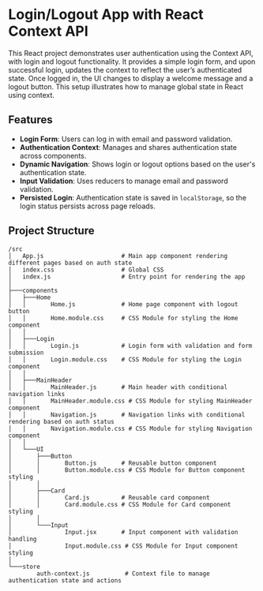 # Login/Logout App with React Context API

This React project demonstrates user authentication using the Context API, with login and logout functionality. It provides a simple login form, and upon successful login, updates the context to reflect the user’s authenticated state. Once logged in, the UI changes to display a welcome message and a logout button. This setup illustrates how to manage global state in React using context.

## Features

- **Login Form**: Users can log in with email and password validation.
- **Authentication Context**: Manages and shares authentication state across components.
- **Dynamic Navigation**: Shows login or logout options based on the user's authentication state.
- **Input Validation**: Uses reducers to manage email and password validation.
- **Persisted Login**: Authentication state is saved in `localStorage`, so the login status persists across page reloads.

## Project Structure

```plaintext
/src
│   App.js                      # Main app component rendering different pages based on auth state
│   index.css                   # Global CSS
│   index.js                    # Entry point for rendering the app
│
├───components
│   ├───Home
│   │       Home.js             # Home page component with logout button
│   │       Home.module.css     # CSS Module for styling the Home component
│   │
│   ├───Login
│   │       Login.js            # Login form with validation and form submission
│   │       Login.module.css    # CSS Module for styling the Login component
│   │
│   ├───MainHeader
│   │       MainHeader.js       # Main header with conditional navigation links
│   │       MainHeader.module.css # CSS Module for styling MainHeader component
│   │       Navigation.js       # Navigation links with conditional rendering based on auth status
│   │       Navigation.module.css # CSS Module for styling Navigation component
│   │
│   └───UI
│       ├───Button
│       │       Button.js       # Reusable button component
│       │       Button.module.css # CSS Module for Button component styling
│       │
│       ├───Card
│       │       Card.js         # Reusable card component
│       │       Card.module.css # CSS Module for Card component styling
│       │
│       └───Input
│               Input.jsx       # Input component with validation handling
│               Input.module.css # CSS Module for Input component styling
│
└───store
        auth-context.js          # Context file to manage authentication state and actions
